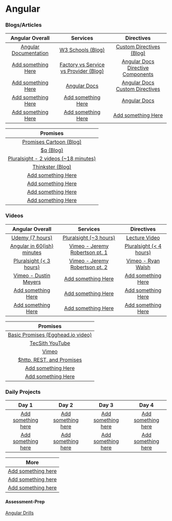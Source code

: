 # Angular

### Blogs/Articles
|                               Angular Overall                             |                                       Services                                            |                                         Directives                                    |
|                               :-------------:                             |                                    :-------------:                                        |                                      :-------------:                                  |
| <a target="_blank" href="https://goo.gl/a2vIxv">Angular Documentation</a> | <a target="_blank" href="https://goo.gl/6pAQ9q">W3 Schools (Blog)</a>                     | <a target="_blank" href="https://goo.gl/xHnFp8">Custom Directives (Blog)</a>          |
| <a target="_blank" href="#">Add something Here</a>                        | <a target="_blank" href="https://goo.gl/jNEPRL">Factory vs Service vs Provider (Blog)</a> | <a target="_blank" href="https://goo.gl/yHCJIx">Angular Docs Directive Components</a> |
| <a target="_blank" href="#">Add something Here</a>                        | <a target="_blank" href="https://goo.gl/giwQ3Z">Angular Docs</a>                          | <a target="_blank" href="https://goo.gl/bZYTWl">Angular Docs Custom Directives</a>    |
| <a target="_blank" href="#">Add something Here</a>                        | <a target="_blank" href="#">Add something Here</a>                                        | <a target="_blank" href="https://goo.gl/dd3spB">Angular Docs</a>                      |
| <a target="_blank" href="#">Add something Here</a>                        | <a target="_blank" href="#">Add something Here</a>                                        | <a target="_blank" href="#">Add something Here</a>                                    |

|                                             Promises                                     |
|                                         :-------------:                                  |
| <a target="_blank" href="https://goo.gl/cXT3Ew">Promises Cartoon (Blog)</a>              |
| <a target="_blank" href="https://goo.gl/bPnqo9">$q (Blog)</a>                            |
| <a target="_blank" href="https://goo.gl/0AJ4xU">Pluralsight - 2 videos (~18 minutes)</a> |
| <a target="_blank" href="https://goo.gl/tHJQS5">Thinkster (Blog)</a>                     |
| <a target="_blank" href="#">Add something Here</a>                        |
| <a target="_blank" href="#">Add something Here</a>                        |
| <a target="_blank" href="#">Add something Here</a>                        |
| <a target="_blank" href="#">Add something Here</a>                        |




### Videos

|                                      Angular Overall                           |                                    Services                                |                                     Directives                              |
|                                      :-------------:                           |                                 :-------------:                            |                                  :-------------:                            |
| <a target="_blank" href="https://goo.gl/rohwTQ">Udemy (7 hours)</a>            | <a target="_blank" href="https://goo.gl/4O0Ckt">Pluralsight (~3 hours)</a> | <a target="_blank" href="https://goo.gl/35MQ9h">Lecture Video</a>           |
| <a target="_blank" href="https://goo.gl/inXTyY">Angular in 60(ish) minutes</a> | <a target="_blank" href="https://goo.gl/uokVme">Vimeo - Jeremy Robertson pt. 1</a> | <a target="_blank" href="https://goo.gl/XAz2ue">Pluralsight (< 4 hours)</a> |
| <a target="_blank" href="https://goo.gl/9SkJK5">Pluralsight (< 3 hours)</a>    | <a target="_blank" href="https://goo.gl/fcTkjU">Vimeo - Jeremy Robertson pt. 2</a> | <a target="_blank" href="https://goo.gl/dLmY1C">Vimeo - Ryan Walsh</a>                          |
| <a target="_blank" href="https://goo.gl/SnCnbD">Vimeo - Dustin Meyers</a>      | <a target="_blank" href="#">Add something Here</a>                         | <a target="_blank" href="#">Add something Here</a>                          |
| <a target="_blank" href="#">Add something Here</a>                             | <a target="_blank" href="#">Add something Here</a>                         | <a target="_blank" href="#">Add something Here</a>                          |
| <a target="_blank" href="#">Add something Here</a>                             | <a target="_blank" href="#">Add something Here</a>                         | <a target="_blank" href="#">Add something Here</a>                          |

|                                             Promises                                  |
|                                         :-------------:                               |
| <a target="_blank" href="https://goo.gl/8FdJ6R">Basic Promises (Egghead.io video)</a> |
| <a target="_blank" href="https://goo.gl/dvONIY">TecSith YouTube</a>                   |
| <a target="_blank" href="https://goo.gl/IzHf3v">Vimeo</a>                  |
| <a target="_blank" href="https://goo.gl/3gnG5d">$http, REST, and Promises</a>                  |
| <a target="_blank" href="#">Add something Here</a>                             |
| <a target="_blank" href="#">Add something Here</a>                             |


<!---->
<!--| <a target="_blank" href="#">Add something Here</a>    | <a target="_blank" href="#">Add something Here</a>     | <a target="_blank" href="#">Add something Here</a>    | <a target="_blank" href="#">Add something Here</a>    |-->
<!--| <a target="_blank" href="#">Add something Here</a>    | <a target="_blank" href="#">Add something Here</a>     | <a target="_blank" href="#">Add something Here</a>    | <a target="_blank" href="#">Add something Here</a>    |-->
<!--| <a target="_blank" href="#">Add something Here</a>    | <a target="_blank" href="#">Add something Here</a>     | <a target="_blank" href="#">Add something Here</a>    | <a target="_blank" href="#">Add something Here</a>    |-->
<!--| <a target="_blank" href="#">Add something Here</a>    | <a target="_blank" href="#">Add something Here</a>     | <a target="_blank" href="#">Add something Here</a>    | <a target="_blank" href="#">Add something Here</a>    |-->
<!--| <a target="_blank" href="#">Add something Here</a>    | <a target="_blank" href="#">Add something Here</a>     | <a target="_blank" href="#">Add something Here</a>    | <a target="_blank" href="#">Add something Here</a>    |-->



### Daily Projects

|                                   Day 1                                 |                                    Day 2                              |                                  Day 3                                |                                 Day 4                                 |
|                               :-----------:                             |                                :-----------:                          |                              :-----------:                            |                             :-----------:                             |
| <a target="_blank" href="#">Add something here</a>                      | <a target="_blank" href="#">Add something here</a>                    | <a target="_blank" href="#">Add something here</a>                    | <a target="_blank" href="#">Add something here</a>                    |
| <a target="_blank" href="#">Add something here</a>                      | <a target="_blank" href="#">Add something here</a>                    | <a target="_blank" href="#">Add something here</a>                    | <a target="_blank" href="#">Add something here</a>                    |


|                       More                         |
|                 :---------------:                  |
| <a target="_blank" href="#">Add something here</a> |
| <a target="_blank" href="#">Add something here</a> |
| <a target="_blank" href="#">Add something here</a> |


#### Assessment-Prep
<a target="_blank" href="https://github.com/DevMountain/angular-drills">Angular Drills</a>